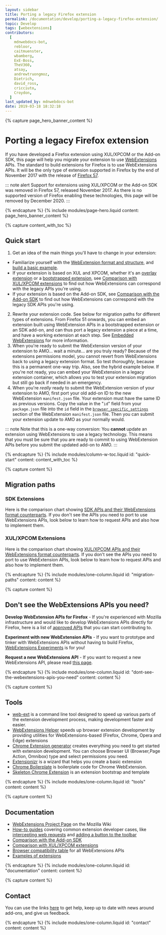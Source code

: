 ```yaml
---
layout: sidebar
title: Porting a legacy Firefox extension
permalink: /documentation/develop/porting-a-legacy-firefox-extension/
topic: Develop
tags: [webextensions]
contributors:
  [
    mdnwebdocs-bot,
    rebloor,
    caitmuenster,
    wbamberg,
    ExE-Boss,
    TheV360,
    atsay,
    andrewtruongmoz,
    Dietrich,
    david_ross,
    cricciuto,
    Croydon,
  ]
last_updated_by: mdnwebdocs-bot
date: 2019-03-18 18:32:18
---
```


<!-- Page Hero Banner -->

{% capture page_hero_banner_content %}

# Porting a legacy Firefox extension

If you have developed a Firefox extension using XUL/XPCOM or the Add-on SDK, this page will help you migrate your extension to use [WebExtensions](/documentation/develop/about-the-webextensions-api) APIs. The standard to build extensions for Firefox is to use WebExtensions APIs. It will be the only type of extension supported in Firefox by the end of November 2017 with the release of [Firefox 57](https://wiki.mozilla.org/RapidRelease/Calendar).

::: note alert
Support for extensions using XUL/XPCOM or the Add-on SDK was removed in Firefox 57, released November 2017. As there is no supported version of Firefox enabling these technologies, this page will be removed by December 2020.
:::

{% endcapture %}
{% include modules/page-hero.liquid
	content: page_hero_banner_content
%}

<!-- END: Page Hero Banner -->

<!-- Content with Table of Contents Module -->

{% capture content_with_toc %}

## Quick start

1. Get an idea of the main things you'll have to change in your extension:

- Familiarize yourself with the [WebExtension format and structure](https://developer.mozilla.org/Add-ons/WebExtensions/Anatomy_of_a_WebExtension), and [build a basic example](https://developer.mozilla.org/docs/Mozilla/Add-ons/WebExtensions/Your_first_WebExtension#Writing_the_extension).
- If your extension is based on XUL and XPCOM, whether it's an [overlay extension](https://developer.mozilla.org/Add-ons/Overlay_Extensions) or a [bootstrapped extension](https://developer.mozilla.org/docs/Mozilla/Add-ons/Bootstrapped_extensions), see [Comparison with XUL/XPCOM extensions](/documentation/develop/comparison-with-xul-xpcom-extensions) to find out how WebExtensions can correspond with the legacy APIs you're using.
- If your extension is based on the Add-on SDK, see [Comparison with the Add-on SDK](/documentation/develop/comparison-with-the-add-on-sdk) to find out how WebExtensions can correspond with the legacy SDK APIs you're using.

2. Rewrite your extension code. See below for migration paths for different types of extensions. From Firefox 51 onwards, you can embed an extension built using WebExtension APIs in a bootstrapped extension or an SDK add-on, and can thus port a legacy extension a piece at a time, and have a working extension at each step. See [Embedded WebExtensions](https://developer.mozilla.org/docs/Mozilla/Add-ons/WebExtensions/Embedded_WebExtensions) for more information.
3. When you're ready to submit the WebExtension version of your extension to AMO... wait a minute... are you truly ready? Because of the extensions permissions model, you cannot revert from WebExtensions back to using a legacy extension format. So test _thoroughly_, because this is a permanent one-way trip. Also, see the hybrid example below. If you're not ready, you can embed your WebExtension in a legacy extension container, which allows you to test your extension migration but still go back if needed in an emergency.
4. When you're _really_ ready to submit the WebExtension version of your extension to AMO, first port your old add-on ID to the new WebExtension `manifest.json` file. Your extension must have the same ID as previous versions. Copy the value in the "`id`" field from your `package.json` file into the `id` field in the [`browser_specific_settings`](https://developer.mozilla.org/docs/Mozilla/Add-ons/WebExtensions/manifest.json/browser_specific_settings) section of the WebExtension `manifest.json` file. Then you can submit your extension update to AMO as your normally would.

::: note
Note that this is a one-way conversion: You **cannot** update an extension using WebExtensions to use a legacy technology. This means that you must be sure that you are ready to commit to using WebExtension APIs before you submit the updated add-on to AMO.
:::

{% endcapture %}
{% include modules/column-w-toc.liquid
  id: "quick-start"
  content: content_with_toc
%}

<!-- END: Content with Table of Contents -->

<!-- Single Column Body Module -->

{% capture content %}

## Migration paths

### SDK Extensions

Here is the comparison chart showing [SDK APIs and their WebExtensions format counterparts](/documentation/develop/comparison-with-the-add-on-sdk). If you don't see the APIs you need to port to use WebExtensions APIs, look below to learn how to request APIs and also how to implement them.

### XUL/XPCOM Extensions

Here is the comparison chart showing [XUL/XPCOM APIs and their WebExtensions format counterparts](/documentation/develop/comparison-with-xul-xpcom-extensions). If you don't see the APIs you need to port to use WebExtension APIs, look below to learn how to request APIs and also how to implement them.

{% endcapture %}
{% include modules/one-column.liquid
  id: "migration-paths"
  content: content
%}

<!-- END: Single Column Body Module -->

<!-- Single Column Body Module -->

{% capture content %}

## Don't see the WebExtensions APIs you need?

**Develop WebExtension APIs for Firefox** - If you're experienced with Mozilla infrastructure and would like to develop WebExtensions APIs directly for Firefox, here is a list of [approved APIs](https://mzl.la/2dVs5Ys) that you can start contributing to.

**Experiment with new WebExtension APIs** - If you want to prototype and tinker with WebExtensions APIs without having to build Firefox, [WebExtensions Experiments](http://webextensions-experiments.readthedocs.io/en/latest/index.html) is for you!

**Request a new WebExtensions API** - If you want to request a new WebExtensions API, please read [this page](https://wiki.mozilla.org/WebExtensions/NewAPIs).

{% endcapture %}
{% include modules/one-column.liquid
  id: "dont-see-the-webextensions-apis-you-need"
  content: content
%}

<!-- END: Single Column Body Module -->

<!-- Single Column Body Module -->

{% capture content %}

## Tools

- [web-ext](/documentation/develop/getting-started-with-web-ext) is a command line tool designed to speed up various parts of the extension development process, making development faster and easier.
- [WebExtensions Helper](https://github.com/mi-g/weh) speeds up browser extension development by providing utilities for WebExtensions-based (Firefox, Chrome, Opera and Edge) extensions
- [Chrome Extension generator](https://github.com/yeoman/generator-chrome-extension) creates everything you need to get started with extension development. You can choose Browser UI (Browser,Page Action, Omnibox) type and select permissions you need.
- [Extensionizr](http://extensionizr.com/) is a wizard that helps you create a basic extension
- [Chrome Boilerplate](https://github.com/mahemoff/chrome-boilerplate) is boilerplate code for Chrome WebExtension.
- [Skeleton Chrome Extension](https://github.com/sitepoint/ChromeSkel_a) is an extension bootstrap and template

{% endcapture %}
{% include modules/one-column.liquid
  id: "tools"
  content: content
%}

<!-- END: Single Column Body Module -->

<!-- Single Column Body Module -->

{% capture content %}

## Documentation

- [WebExtensions Project Page](https://wiki.mozilla.org/Add-ons/developer/communication) on the Mozilla Wiki
- [How-to guides](/documentation/develop) covering common extension developer cases, like [intercepting web requests](https://developer.mozilla.org/docs/Mozilla/Add-ons/WebExtensions/Intercept_HTTP_requests) and [adding a button to the toolbar](https://developer.mozilla.org/docs/Mozilla/Add-ons/WebExtensions/Add_a_button_to_the_toolbar)
- [Comparison with the Add-on SDK](/documentation/develop/comparison-with-the-add-on-sdk)
- [Comparison with XUL/XPCOM extensions](/documentation/develop/comparison-with-xul-xpcom-extensions)
- [Browser compatibility table](https://developer.mozilla.org/Add-ons/WebExtensions/Browser_support_for_JavaScript_APIs) for all WebExtensions APIs
- [Examples of extensions](https://developer.mozilla.org/Add-ons/WebExtensions/Examples)

{% endcapture %}
{% include modules/one-column.liquid
  id: "documentation"
  content: content
%}

<!-- END: Single Column Body Module -->

<!-- Single Column Body Module -->

{% capture content %}

## Contact

You can use the links [here](https://developer.mozilla.org/docs/Mozilla/Add-ons#Contact_us) to get help, keep up to date with news around add-ons, and give us feedback.

{% endcapture %}
{% include modules/one-column.liquid
  id: "contact"
  content: content
%}

<!-- END: Single Column Body Module -->


